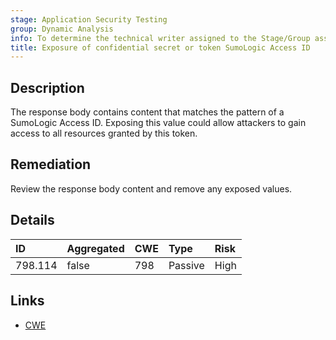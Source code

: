 ```yaml
---
stage: Application Security Testing
group: Dynamic Analysis
info: To determine the technical writer assigned to the Stage/Group associated with this page, see https://handbook.gitlab.com/handbook/product/ux/technical-writing/#assignments
title: Exposure of confidential secret or token SumoLogic Access ID
---
```


## Description

The response body contains content that matches the pattern of a SumoLogic Access ID.
Exposing this value could allow attackers to gain access to all resources granted by this token.

## Remediation

Review the response body content and remove any exposed values.

## Details

| ID | Aggregated | CWE | Type | Risk |
|:---|:-----------|:----|:-----|:-----|
| 798.114 | false | 798 | Passive | High |

## Links

- [CWE](https://cwe.mitre.org/data/definitions/798.html)
